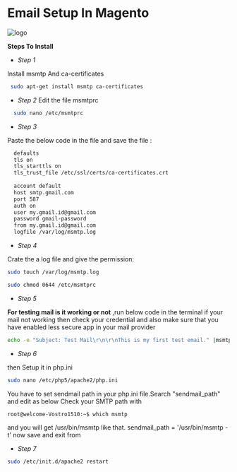 # Email Setup In Magento


![logo](https://docsify.js.org/_media/icon.svg ':size=50x100')


**Steps To Install**

 - *Step 1*
 
  Install msmtp And ca-certificates
  
   ```bash
    sudo apt-get install msmtp ca-certificates
   ```
 
 - *Step 2*
  Edit the file msmtprc

  ```bash
    sudo nano /etc/msmtprc
   ```

 - *Step 3*

  Paste the below code in the file and save the file :
 
  ```bash 
    defaults
    tls on
    tls_starttls on
    tls_trust_file /etc/ssl/certs/ca-certificates.crt
     
    account default
    host smtp.gmail.com
    port 587
    auth on
    user my.gmail.id@gmail.com
    password gmail-password
    from my.gmail.id@gmail.com
    logfile /var/log/msmtp.log
  ```

 - *Step 4*

  Crate the a log file and give the permission: 
  ```bash
  sudo touch /var/log/msmtp.log

  sudo chmod 0644 /etc/msmtprc
  ```

   - *Step 5*

   ****For testing mail is it working or not**** ,run below code in the terminal
   if your mail not working then check your credential and also make sure that you have enabled less secure app in your mail provider

   ```bash
  echo -e "Subject: Test Mail\r\n\r\nThis is my first test email." |msmtp --debug --from=default -t my.gmail.id@gmail.com
  ```

   - *Step 6*

  then Setup it in php.ini
  ```bash
  sudo nano /etc/php5/apache2/php.ini
  ```
  You have to set sendmail path in your php.ini file.Search "sendmail_path" and edit as below
  Check your SMTP path with

  ```bash
  root@welcome-Vostro1510:~$ which msmtp
  ```
  and you will get /usr/bin/msmtp like that. sendmail_path = '/usr/bin/msmtp -t' now save and exit from

  - *Step 7*


  ```bash
  sudo /etc/init.d/apache2 restart
  ```
